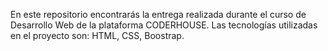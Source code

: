 En este repositorio encontrarás la entrega realizada durante el curso de Desarrollo Web de la plataforma CODERHOUSE. 
Las tecnologías utilizadas en el proyecto son: HTML, CSS, Boostrap. 
